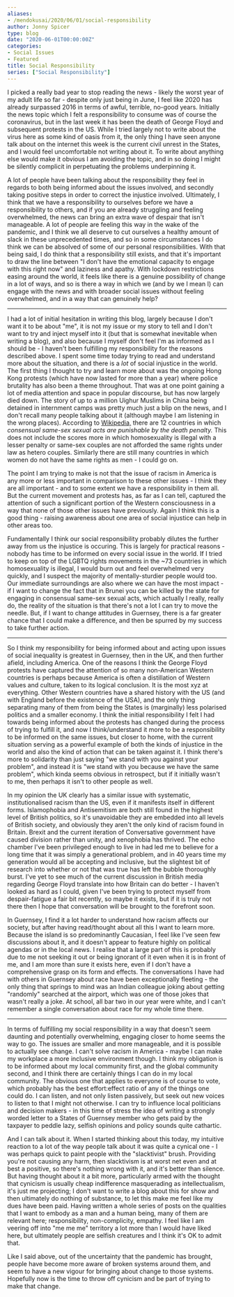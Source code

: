 ```yaml
---
aliases:
- /mendokusai/2020/06/01/social-responsibility
author: Jonny Spicer
type: blog
date: "2020-06-01T00:00:00Z"
categories:
- Social Issues
- Featured
title: Social Responsibility
series: ["Social Responsibility"]
---
```

I picked a really bad year to stop reading the news - likely the worst year of my adult life so far - despite only just being in June, I feel like 2020 has already surpassed 2016 in
terms of awful, terrible, no-good years. Initially the news topic which I felt a responsibility to consume was of course the coronavirus, but in the last week it has been the death of George Floyd
and subsequent protests in the US. While I tried largely not to write about the virus here as some kind of oasis from it, the only thing I have seen anyone talk about on the internet this week is
the current civil unrest in the States, and I would feel uncomfortable not writing about it. To write about anything else would make it obvious I am avoiding the topic, and in so doing I might
be silently complicit in perpetuating the problems underpinning it.

A lot of people have been talking about the responsibility they feel in regards to both being informed about the issues involved, and secondly taking positive steps in order to correct the injustice involved.
Ultimately, I think that we have a responsibility to ourselves before we have a responsibility to others, and if you are already struggling and feeling overwhelmed, the news can bring an extra wave of despair
that isn't manageable. A lot of people are feeling this way in the wake of the pandemic, and I think we all deserve to cut ourselves a healthy amount of slack in these unprecedented times, and so in some
circumstances I do think we can be absolved of some of our personal responsibilities. With that being said, I do think that a responsibility still exists, and that it's important to draw the line between "I don't
have the emotional capacity to engage with this right now" and laziness and apathy. With lockdown restrictions easing around the world, it feels like there is a genuine possibility of change in a lot of
ways, and so is there a way in which we (and by we I mean I) can engage with the news and with broader social issues without feeling overwhelmed, and in a way that can genuinely help?

___

I had a lot of initial hesitation in writing this blog, largely because I don't want it to be about "me", it is not my issue or my story to tell and I don't want to try and inject myself into it (but that
is somewhat inevitable when writing a blog), and also because I myself don't feel I'm as informed as I should be - I haven't been fulfilling my responsibility for the reasons described above. I spent some time today
trying to read and understand more about the situation, and there is a *lot* of social injustice in the world. The first thing I thought to try and learn more about was the ongoing Hong Kong protests (which have now
lasted for more than a year) where police brutality has also been a theme throughout. That was at one point gaining a lot of media attention and space in popular discourse, but has now largely died down. The story
of up to a million Uighur Muslims in China being detained in internment camps was pretty much just a blip on the news, and I don't recall many people talking about it (although maybe I am listening in the wrong
places). According to [Wikipedia,](https://en.wikipedia.org/wiki/LGBT_rights_by_country_or_territory) there are 12 countries in which *consensual same-sex sexual acts are punishable by the death
penalty.* This does not include the scores more in which homosexuality is illegal with a lesser penalty or same-sex couples are not afforded the same rights under law as hetero couples. Similarly there are still
many countries in which women do not have the same rights as men - I could go on.

The point I am trying to make is not that the issue of racism in America is any more or less important in comparison to these other issues - I think they are all important - and to some extent we have a responsibility
in them all. But the current movement and protests has, as far as I can tell, captured the attention of such a significant portion of the Western consciousness in a way that none of those other issues have
previously. Again I think this is a good thing - raising awareness about one area of social injustice can help in other areas too.

Fundamentally I think our social responsibility probably dilutes the further away from us the injustice is occuring. This is largely for practical reasons - nobody has time to be informed on every social issue in the
world. If I tried to keep on top of the LGBTQ rights movements in the ~73 countries in which homosexuality is illegal, I would burn out and feel overwhelmed very quickly, and I suspect the majority of
mentally-sturdier people would too. Our immediate surroundings are also where we can have the most impact - if I want to change the fact that in Brunei you can be killed by the state for engaging in consensual
same-sex sexual acts, which actually I really, really do, the reality of the situation is that there's not a lot I can try to move the needle. But, if I want to change attitudes in Guernsey, there is a far greater
chance that I could make a difference, and then be spurred by my success to take further action.

___

So I think my responsibility for being informed about and acting upon issues of social inequality is greatest in Guernsey, then in the UK, and then further afield, including America. One of the reasons I think the
George Floyd protests have captured the attention of so many non-American Western countries is perhaps because America is often a distillation of Western values and culture, taken to its logical conclusion.
It is the most xyz at everything.
Other Western countries have a shared history with the US (and with England before the existence of the USA), and the only thing separating many of them from being the States is (marginally) less polarised politics
and a smaller economy. I think the initial responsibility I felt I had towards being informed about the protests has changed during the process of trying to fulfill it, and now I think/understand it more to be a
responsibility to be informed on the same issues, but closer to home, with the current situation serving as a powerful example of both the kinds of injustice in the world and also the kind of
action that can be taken against it. I think there's more to solidarity than just saying "we stand with you against your problem", and instead it is "we stand with you because we have the same problem", which
kinda seems obvious in retrospect, but if it initially wasn't to me, then perhaps it isn't to other people as well.

In my opinion the UK clearly has a similar issue with systematic, institutionalised racism than the US, even if it manifests itself in different forms. Islamophobia and Antisemitism are both still found in the
highest level of British politics, so it's unavoidable they are embedded into all levels of British society, and obviously they aren't the only kind of racism found in Britain. Brexit and the current iteration of
Conversative government have caused division rather than unity, and xenophobia has thrived. The echo chamber I've been privileged enough to live in had led me to believe for a long time that it was simply a
generational problem, and in 40 years time my generation would all be accepting and inclusive, but the slightest bit of research into whether or not that was true has left the bubble thoroughly burst. I've yet
to see much of the current discussion in British media regarding George Floyd translate into how Britain can do better - I haven't looked as hard as I could, given I've been trying to protect myself from
despair-fatigue a fair bit recently, so maybe it exists, but if it is truly not there then I hope that conversation will be brought to the forefront soon.

In Guernsey, I find it a lot harder to understand how racism affects our society, but after having read/thought about all this I want to learn more. Because the island is so predominantly Caucasian, I feel like I've
seen few discussions about it, and it doesn't appear to feature highly on political agendas or in the local news. I realise that a large part of this is probably due to me not seeking it out or being ignorant of it
even when it is in front of me, and I am more than sure it exists here, even if I don't have a comprehensive grasp on its form and effects. The conversations I have had with others in
Guernsey about race have been exceptionally fleeting - the only thing that springs to mind was an Indian colleague joking about getting "randomly" searched at the airport, which was one of those jokes that wasn't
really a joke. At school, all bar two in our year were white, and I can't remember a single conversation about race for my whole time there.

___

In terms of fulfilling my social responsibility in a way that doesn't seem daunting and potentially overwhelming, engaging closer to home seems the way to go. The issues are smaller and more manageable, and it is
possible to actually see change. I can't solve racism in America - maybe I can make my workplace a more inclusive environment though. I think my obligation is to be informed about my local community first, and the
global community second, and I think there are certainly things I can do in my local community. The obvious one that applies to everyone is of course to vote, which probably has the best effort:effect ratio of
any of the things one could do. I can listen, and not only listen passively, but seek out new voices to listen to that I might not otherwise. I can try to influence local politicians and decision makers - in
this time of stress the idea of writing a strongly worded letter to a States of Guernsey member who gets paid by the taxpayer to peddle lazy, selfish opinions and policy sounds quite cathartic.

And I can talk about it. When I started thinking about this today, my intuitive reaction to a lot of the way people talk about it was quite a cynical one - I was perhaps quick to paint people with the "slacktivist"
brush. Providing you're not causing any harm, then slacktivism is at worst net even and at best a positive, so there's nothing wrong with it, and it's better than silence. But having thought about it a bit more,
particularly armed with the thought that cynicism is usually cheap indifference masquerading as intellectualism, it's just me projecting; I don't want to write a blog about this for show and then ultimately do
nothing of substance, to let this make me feel like my dues have been paid. Having written a whole series of posts on the qualities that I want to embody as a man and a human being, many of them are relevant here;
responsibility, non-complicity, empathy. I feel like I am veering off into "me me me" territory a lot more than I would have liked here, but ultimately people are selfish creatures and I think it's OK to admit that.

Like I said above, out of the uncertainty that the pandemic has brought, people have become more aware of broken systems around them, and seem to have a new vigour for bringing about change to those systems.
Hopefully now is the time to throw off cynicism and be part of trying to make that change.
